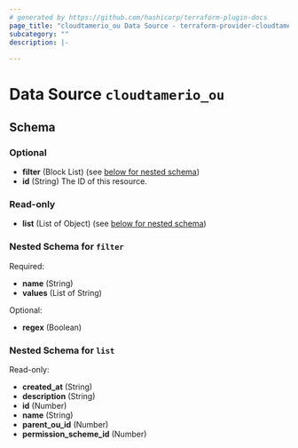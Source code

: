 ```yaml
---
# generated by https://github.com/hashicorp/terraform-plugin-docs
page_title: "cloudtamerio_ou Data Source - terraform-provider-cloudtamerio"
subcategory: ""
description: |-
  
---
```


# Data Source `cloudtamerio_ou`





<!-- schema generated by tfplugindocs -->
## Schema

### Optional

- **filter** (Block List) (see [below for nested schema](#nestedblock--filter))
- **id** (String) The ID of this resource.

### Read-only

- **list** (List of Object) (see [below for nested schema](#nestedatt--list))

<a id="nestedblock--filter"></a>
### Nested Schema for `filter`

Required:

- **name** (String)
- **values** (List of String)

Optional:

- **regex** (Boolean)


<a id="nestedatt--list"></a>
### Nested Schema for `list`

Read-only:

- **created_at** (String)
- **description** (String)
- **id** (Number)
- **name** (String)
- **parent_ou_id** (Number)
- **permission_scheme_id** (Number)


